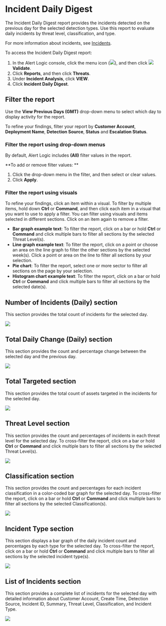 # Incident Daily Digest

The Incident Daily Digest report provides the incidents detected on the previous day for the selected detection types.   Use this report to evaluate daily incidents by threat level, classification, and type.

For more information about incidents, see [Incidents](../../../incidents.md).

To access the Incident Daily Digest report:

1. In the Alert Logic console, click the menu icon (![](../../../../Resources/Images/dashboard/menu-icon.png)), and then click ![](../../../../Resources/Images/dashboard/validate-icon.png)**Validate**.
2. Click **Reports**, and then click **Threats**.
3. Under **Incident Analysis**, click **VIEW**.
4. Click **Incident Daily Digest**.

## Filter the report

Use the **View Previous Days (GMT)** drop-down menu to select which day to display activity for the report.

To refine your findings, filter your report by **Customer Account**, **Deployment Name**, **Detection Source**, **Status** and **Escalation Status**.

### Filter the report using drop-down menus

By default, Alert Logic includes **(All)** filter values in the report.

**To add or remove filter values: **

1. Click the drop-down menu in the filter, and then select or clear values.
2. Click **Apply**.

### Filter the report using visuals

To refine your findings, click an item within a visual. To filter by multiple items, hold down **Ctrl** or **Command**, and then click each item in a visual that you want  to use to apply a filter. You can filter using visuals and items  selected in different sections. Click on an item again to remove a filter.

* **Bar graph example text**: To filter the report, click on a bar or hold **Ctrl** or **Command** and click  multiple bars to filter all sections by the selected Threat Level(s).
* **Line graph example text**: To filter the report, click on a point or choose an area on the line graph to filter the other sections by the selected week(s). Click a point or area on the line to filter all sections by your selection.
* **Pie chart**: To filter the report, select one or more sector to filter all sections on the page by your selection.
* **Histogram chart example text**: To filter the report, click on a bar or hold **Ctrl** or **Command** and click  multiple bars to filter all sections by the selected date(s).

## Number of Incidents (Daily) section

This section provides the total count of  incidents for the selected day.

![](../../../../Resources/Images/Reports/incident-daily-digest/number-incidents-daily.PNG)

## Total Daily Change (Daily) section

This section provides the count and percentage change between the selected day and the previous day.

![](../../../../Resources/Images/Reports/incident-daily-digest/total-daily-change.PNG)

## Total Targeted section

This section provides the total count of assets targeted in the incidents for the selected day.

![](../../../../Resources/Images/Reports/incident-daily-digest/total-targeted.PNG)

## Threat Level section

This section provides the count and percentages of incidents in each threat level for the selected day. To cross-filter the report, click on a bar or hold **Ctrl** or **Command** and click  multiple bars to filter all sections by the selected Threat Level(s).

![](../../../../Resources/Images/Reports/incident-daily-digest/threat-level-daily.PNG)

## Classification section

This section provides the count and percentages for each incident classification in a color-coded bar graph for the selected day. To cross-filter the report, click on a bar or hold **Ctrl** or **Command** and click  multiple bars to filter all sections by the selected Classification(s).

![](../../../../Resources/Images/Reports/incident-daily-digest/classification-daily.PNG)

## Incident Type section

This section displays a bar graph of the daily incident count and percentages by each type for the selected day. To cross-filter the report, click on a bar or hold **Ctrl** or **Command** and click  multiple bars to filter all sections by the selected incident type(s).

![](../../../../Resources/Images/Reports/incident-daily-digest/incident-type-daily.PNG)

## List of Incidents section

This section provides a complete list of incidents for the selected day with detailed information about Customer Account, Create Time, Detection Source, Incident ID, Summary, Threat Level, Classification, and Incident Type.

![](../../../../Resources/Images/Reports/incident-daily-digest/incident-list.png)
